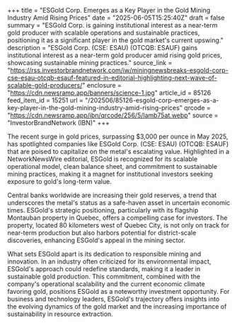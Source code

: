 +++
title = "ESGold Corp. Emerges as a Key Player in the Gold Mining Industry Amid Rising Prices"
date = "2025-06-05T15:25:40Z"
draft = false
summary = "ESGold Corp. is gaining institutional interest as a near-term gold producer with scalable operations and sustainable practices, positioning it as a significant player in the gold market's current upswing."
description = "ESGold Corp. (CSE: ESAU) (OTCQB: ESAUF) gains institutional interest as a near-term gold producer amid rising gold prices, showcasing sustainable mining practices."
source_link = "https://rss.investorbrandnetwork.com/iw/miningnewsbreaks-esgold-corp-cse-esau-otcqb-esauf-featured-in-editorial-highlighting-next-wave-of-scalable-gold-producers/"
enclosure = "https://cdn.newsramp.app/banners/science-1.jpg"
article_id = 85126
feed_item_id = 15251
url = "/202506/85126-esgold-corp-emerges-as-a-key-player-in-the-gold-mining-industry-amid-rising-prices"
qrcode = "https://cdn.newsramp.app/ibn/qrcode/256/5/lamb75at.webp"
source = "InvestorBrandNetwork (IBN)"
+++

<p>The recent surge in gold prices, surpassing $3,000 per ounce in May 2025, has spotlighted companies like ESGold Corp. (CSE: ESAU) (OTCQB: ESAUF) that are poised to capitalize on the metal's escalating value. Highlighted in a NetworkNewsWire editorial, ESGold is recognized for its scalable operational model, clean balance sheet, and commitment to sustainable mining practices, making it a magnet for institutional investors seeking exposure to gold's long-term value.</p><p>Central banks worldwide are increasing their gold reserves, a trend that underscores the metal's status as a safe-haven asset in uncertain economic times. ESGold's strategic positioning, particularly with its flagship Montauban property in Quebec, offers a compelling case for investors. The property, located 80 kilometers west of Quebec City, is not only on track for near-term production but also harbors potential for district-scale discoveries, enhancing ESGold's appeal in the mining sector.</p><p>What sets ESGold apart is its dedication to responsible mining and innovation. In an industry often criticized for its environmental impact, ESGold's approach could redefine standards, making it a leader in sustainable gold production. This commitment, combined with the company's operational scalability and the current economic climate favoring gold, positions ESGold as a noteworthy investment opportunity. For business and technology leaders, ESGold's trajectory offers insights into the evolving dynamics of the gold market and the increasing importance of sustainability in resource extraction.</p>